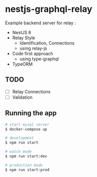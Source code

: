 # nestjs-graphql-relay
Example backend server for relay :
- NestJS 6
- Relay Style
  - Identification, Connections
  - using relay-js
- Code first approach
  - using type-graphql
- TypeORM


## TODO
- [ ] Relay Connections
- [ ] Validation

## Running the app

```bash
# start mysql server
$ docker-compose up

# development
$ npm run start

# watch mode
$ npm run start:dev

# production mode
$ npm run start:prod
```
